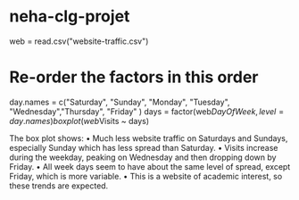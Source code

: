 # neha-clg-projet

web = read.csv("website-traffic.csv")
# Re-order the factors in this order
day.names = c("Saturday", "Sunday", "Monday", "Tuesday", "Wednesday","Thursday", "Friday" )
days = factor(web$DayOfWeek, level=day.names)
boxplot(web$Visits ~ days)


The box plot shows:
• Much less website traffic on Saturdays and Sundays, especially Sunday which has less spread
than Saturday.
• Visits increase during the weekday, peaking on Wednesday and then dropping down by Friday.
• All week days seem to have about the same level of spread, except Friday, which is more variable.
• This is a website of academic interest, so these trends are expected.
